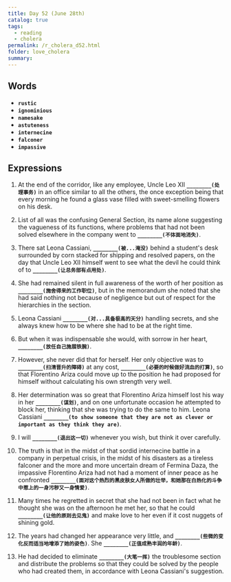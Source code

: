 ```yaml
---
title: Day 52 (June 28th)
catalog: true
tags: 
  - reading
  - cholera
permalink: /r_cholera_d52.html
folder: love_cholera
summary: 
---
```


## Words

-   <b data-toggle="tooltip" data-original-title="{{site.data.glossary.rustic}}">`rustic`</b>
-   <b data-toggle="tooltip" data-original-title="{{site.data.glossary.ignominious}}">`ignominious`</b>
-   <b data-toggle="tooltip" data-original-title="{{site.data.glossary.namesake}}">`namesake`</b>
-   <b data-toggle="tooltip" data-original-title="{{site.data.glossary.astuteness}}">`astuteness`</b>
-   <b data-toggle="tooltip" data-original-title="{{site.data.glossary.internecine}}">`internecine`</b>
-   <b data-toggle="tooltip" data-original-title="{{site.data.glossary.falconer}}">`falconer`</b>
-   <b data-toggle="tooltip" data-original-title="{{site.data.glossary.impassive}}">`impassive`</b>



## Expressions

1.  At the end of the corridor, like any employee, Uncle Leo XII <b data-toggle="tooltip" data-original-title="{{site.data.answers.eb_a}}">`________(处理事务)`</b> in an office similar to all the others, the once exception being that every morning he found a glass vase filled with sweet-smelling flowers on his desk.

2.  List of all was the confusing General Section, its name alone suggesting the vagueness of its functions, where problems that had not been solved elsewhere in the company went to <b data-toggle="tooltip" data-original-title="{{site.data.answers.eb_b}}">`________(不体面地消失)`</b>.

3.  There sat Leona Cassiani, <b data-toggle="tooltip" data-original-title="{{site.data.answers.eb_c}}">`________(被...淹没)`</b> behind a student's desk surrounded by corn stacked for shipping and resolved papers, on the day that Uncle Leo XII himself went to see what the devil he could think of to <b data-toggle="tooltip" data-original-title="{{site.data.answers.eb_c2}}">`________(让总务部有点用处)`</b>.

4.  She had remained silent in full awareness of the worth of her position as <b data-toggle="tooltip" data-original-title="{{site.data.answers.eb_d}}">`________(施舍得来的工作职位)`</b>, but in the memorandum she noted that she had said nothing not because of negligence but out of respect for the hierarchies in the section.

5.  Leona Cassiani <b data-toggle="tooltip" data-original-title="{{site.data.answers.eb_e}}">`________(对...具备极高的天分)`</b> handling secrets, and she always knew how to be where she had to be at the right time.

6.  But when it was indispensable she would, with sorrow in her heart, <b data-toggle="tooltip" data-original-title="{{site.data.answers.eb_f}}">`________(放任自己施展铁腕)`</b>.

7.  However, she never did that for herself. Her only objective was to <b data-toggle="tooltip" data-original-title="{{site.data.answers.eb_g}}">`________(扫清晋升的障碍)`</b> at any cost, <b data-toggle="tooltip" data-original-title="{{site.data.answers.eb_g2}}">`________(必要的时候做好流血的打算)`</b>, so that Florentino Ariza could move up to the position he had proposed for himself without calculating his own strength very well.

8.  Her determination was so great that Florentino Ariza himself lost his way in her <b data-toggle="tooltip" data-original-title="{{site.data.answers.eb_h}}">`________(谋划)`</b>, and on one unfortunate occasion he attempted to block her, thinking that she was trying to do the same to him. Leona Cassiani <b data-toggle="tooltip" data-original-title="{{site.data.answers.eb_h2}}">`________(to show someone that they are not as clever or important as they think they are)`</b>.

9.  I will <b data-toggle="tooltip" data-original-title="{{site.data.answers.eb_i}}">`________(退出这一切)`</b> whenever you wish, but think it over carefully.

10. The truth is that in the midst of that sordid internecine battle in a company in perpetual crisis, in the midst of his disasters as a tireless falconer and the more and more uncertain dream of Fermina Daza, the impassive Florentino Ariza had not had a moment of inner peace as he confronted <b data-toggle="tooltip" data-original-title="{{site.data.answers.eb_j}}">`________(面对这个热烈的黑皮肤女人所做的壮举，和她那在白热化的斗争中惹上的一身污秽又一身情爱)`</b>.

11. Many times he regretted in secret that she had not been in fact what he thought she was on the afternoon he met her, so that he could <b data-toggle="tooltip" data-original-title="{{site.data.answers.eb_k}}">`________(让他的原则去见鬼)`</b> and make love to her even if it cost nuggets of shining gold.

12. The years had changed her appearance very little, and <b data-toggle="tooltip" data-original-title="{{site.data.answers.eb_l}}">`________(些微的变化反而适当地增添了她的姿色)`</b>. She <b data-toggle="tooltip" data-original-title="{{site.data.answers.eb_l2}}">`________(正值成熟丰润的年龄)`</b>.

13. He had decided to eliminate <b data-toggle="tooltip" data-original-title="{{site.data.answers.eb_m}}">`________(大笔一挥)`</b> the troublesome section and distribute the problems so that they could be solved by the people who had created them, in accordance with Leona Cassiani's suggestion.


